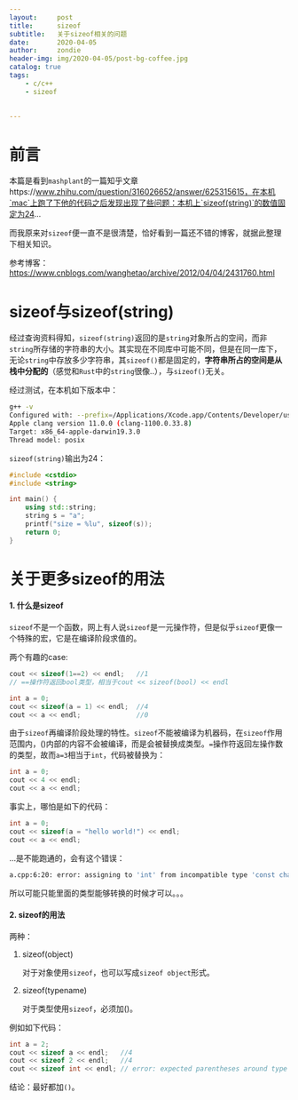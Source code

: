 ```yaml
---
layout:     post
title:      sizeof
subtitle:   关于sizeof相关的问题
date:       2020-04-05
author:     zondie
header-img: img/2020-04-05/post-bg-coffee.jpg
catalog: true
tags:
    - c/c++
    - sizeof
    

---
```


# 前言

本篇是看到`mashplant`的一篇知乎文章https://www.zhihu.com/question/316026652/answer/625315615，在本机`mac`上跑了下他的代码之后发现出现了些问题：本机上`sizeof(string)`的数值固定为24...

而我原来对`sizeof`便一直不是很清楚，恰好看到一篇还不错的博客，就据此整理下相关知识。

参考博客：https://www.cnblogs.com/wanghetao/archive/2012/04/04/2431760.html

# sizeof与sizeof(string)

经过查询资料得知，`sizeof(string)`返回的是`string`对象所占的空间，而非`string`所存储的字符串的大小。其实现在不同库中可能不同，但是在同一库下，无论`string`中存放多少字符串，其`sizeof()`都是固定的，**字符串所占的空间是从栈中分配的**（感觉和`Rust`中的`string`很像..），与`sizeof()`无关。

经过测试，在本机如下版本中：

```bash
g++ -v
Configured with: --prefix=/Applications/Xcode.app/Contents/Developer/usr --with-gxx-include-dir=/Applications/Xcode.app/Contents/Developer/Platforms/MacOSX.platform/Developer/SDKs/MacOSX.sdk/usr/include/c++/4.2.1
Apple clang version 11.0.0 (clang-1100.0.33.8)
Target: x86_64-apple-darwin19.3.0
Thread model: posix
```

`sizeof(string)`输出为24：

```c++
#include <cstdio>  
#include <string>

int main() {
	using std::string;
	string s = "a";
	printf("size = %lu", sizeof(s));
	return 0;
}
```

# 关于更多sizeof的用法

#### 1. 什么是sizeof

`sizeof`不是一个函数，网上有人说`sizeof`是一元操作符，但是似乎`sizeof`更像一个特殊的宏，它是在编译阶段求值的。

两个有趣的case:

```c++
cout << sizeof(1==2) << endl;	//1  
// ==操作符返回bool类型，相当于cout << sizeof(bool) << endl

int a = 0;
cout << sizeof(a = 1) << endl;	//4
cout << a << endl;				//0
```

由于`sizeof`再编译阶段处理的特性。`sizeof`不能被编译为机器码，在`sizeof`作用范围内，()内部的内容不会被编译，而是会被替换成类型。`=`操作符返回左操作数的类型，故而`a=3`相当于`int`，代码被替换为：

```c++
int a = 0;
cout << 4 << endl;
cout << a << endl;
```

事实上，哪怕是如下的代码：

```c++
int a = 0;
cout << sizeof(a = "hello world!") << endl;
cout << a << endl;
```

...是不能跑通的，会有这个错误：

```bash
a.cpp:6:20: error: assigning to 'int' from incompatible type 'const char [6]'
```

所以可能只能里面的类型能够转换的时候才可以。。。

#### 2. sizeof的用法

两种：

1. sizeof(object)

   对于对象使用`sizeof`，也可以写成`sizeof object`形式。

2. sizeof(typename)

   对于类型使用`sizeof`，必须加()。

例如如下代码：

```c++
int a = 2;
cout << sizeof a << endl;	//4
cout << sizeof 2 << endl;	//4
cout << sizeof int << endl;	// error: expected parentheses around type name in sizeof expression
```

结论：最好都加`()`。

